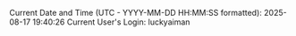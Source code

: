 Current Date and Time (UTC - YYYY-MM-DD HH:MM:SS formatted): 2025-08-17 19:40:26
Current User's Login: luckyaiman
